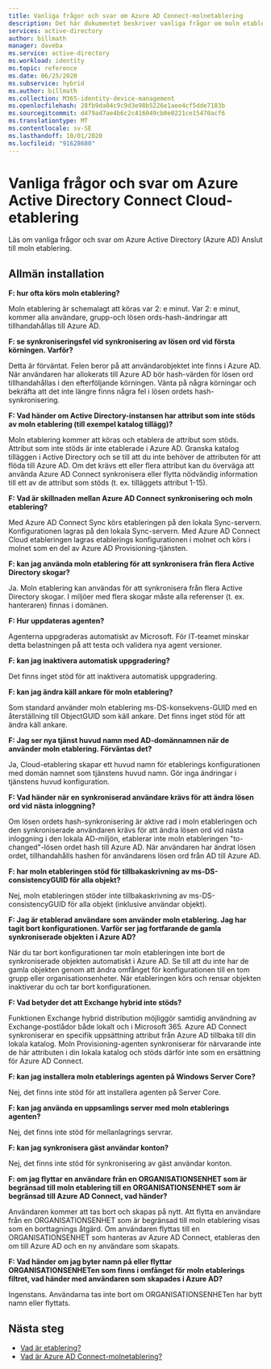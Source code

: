 ```yaml
---
title: Vanliga frågor och svar om Azure AD Connect-molnetablering
description: Det här dokumentet beskriver vanliga frågor om moln etablering.
services: active-directory
author: billmath
manager: daveba
ms.service: active-directory
ms.workload: identity
ms.topic: reference
ms.date: 06/25/2020
ms.subservice: hybrid
ms.author: billmath
ms.collection: M365-identity-device-management
ms.openlocfilehash: 28fb9da04c9c9d3e98b5226e1aee4cf5dde7183b
ms.sourcegitcommit: d479ad7ae4b6c2c416049cb0e0221ce15470acf6
ms.translationtype: MT
ms.contentlocale: sv-SE
ms.lasthandoff: 10/01/2020
ms.locfileid: "91628680"
---
```

# <a name="azure-active-directory-connect-cloud-provisioning-faq"></a>Vanliga frågor och svar om Azure Active Directory Connect Cloud-etablering

Läs om vanliga frågor och svar om Azure Active Directory (Azure AD) Anslut till moln etablering.

## <a name="general-installation"></a>Allmän installation

**F: hur ofta körs moln etablering?**

Moln etablering är schemalagt att köras var 2: e minut. Var 2: e minut, kommer alla användare, grupp-och lösen ords-hash-ändringar att tillhandahållas till Azure AD.

**F: se synkroniseringsfel vid synkronisering av lösen ord vid första körningen. Varför?**

Detta är förväntat. Felen beror på att användarobjektet inte finns i Azure AD. När användaren har allokerats till Azure AD bör hash-värden för lösen ord tillhandahållas i den efterföljande körningen. Vänta på några körningar och bekräfta att det inte längre finns några fel i lösen ordets hash-synkronisering.

**F: Vad händer om Active Directory-instansen har attribut som inte stöds av moln etablering (till exempel katalog tillägg)?**

Moln etablering kommer att köras och etablera de attribut som stöds. Attribut som inte stöds är inte etablerade i Azure AD. Granska katalog tilläggen i Active Directory och se till att du inte behöver de attributen för att flöda till Azure AD. Om det krävs ett eller flera attribut kan du överväga att använda Azure AD Connect synkronisera eller flytta nödvändig information till ett av de attribut som stöds (t. ex. tilläggets attribut 1-15).

**F: Vad är skillnaden mellan Azure AD Connect synkronisering och moln etablering?**

Med Azure AD Connect Sync körs etableringen på den lokala Sync-servern. Konfigurationen lagras på den lokala Sync-servern. Med Azure AD Connect Cloud etableringen lagras etablerings konfigurationen i molnet och körs i molnet som en del av Azure AD Provisioning-tjänsten. 

**F: kan jag använda moln etablering för att synkronisera från flera Active Directory skogar?**

Ja. Moln etablering kan användas för att synkronisera från flera Active Directory skogar. I miljöer med flera skogar måste alla referenser (t. ex. hanteraren) finnas i domänen.  

**F: Hur uppdateras agenten?**

Agenterna uppgraderas automatiskt av Microsoft. För IT-teamet minskar detta belastningen på att testa och validera nya agent versioner. 

**F: kan jag inaktivera automatisk uppgradering?**

Det finns inget stöd för att inaktivera automatisk uppgradering.

**F: kan jag ändra käll ankare för moln etablering?**

Som standard använder moln etablering ms-DS-konsekvens-GUID med en återställning till ObjectGUID som käll ankare. Det finns inget stöd för att ändra käll ankare.

**F: Jag ser nya tjänst huvud namn med AD-domännamnen när de använder moln etablering. Förväntas det?**

Ja, Cloud-etablering skapar ett huvud namn för etablerings konfigurationen med domän namnet som tjänstens huvud namn. Gör inga ändringar i tjänstens huvud konfiguration.

**F: Vad händer när en synkroniserad användare krävs för att ändra lösen ord vid nästa inloggning?**

Om lösen ordets hash-synkronisering är aktive rad i moln etableringen och den synkroniserade användaren krävs för att ändra lösen ord vid nästa inloggning i den lokala AD-miljön, etablerar inte moln etableringen "to-changed"-lösen ordet hash till Azure AD. När användaren har ändrat lösen ordet, tillhandahålls hashen för användarens lösen ord från AD till Azure AD.

**F: har moln etableringen stöd för tillbakaskrivning av ms-DS-consistencyGUID för alla objekt?**

Nej, moln etableringen stöder inte tillbakaskrivning av ms-DS-consistencyGUID för alla objekt (inklusive användar objekt). 

**F: Jag är etablerad användare som använder moln etablering. Jag har tagit bort konfigurationen. Varför ser jag fortfarande de gamla synkroniserade objekten i Azure AD?** 

När du tar bort konfigurationen tar moln etableringen inte bort de synkroniserade objekten automatiskt i Azure AD. Se till att du inte har de gamla objekten genom att ändra omfånget för konfigurationen till en tom grupp eller organisationsenheter. När etableringen körs och rensar objekten inaktiverar du och tar bort konfigurationen. 

**F: Vad betyder det att Exchange hybrid inte stöds?**

Funktionen Exchange hybrid distribution möjliggör samtidig användning av Exchange-postlådor både lokalt och i Microsoft 365. Azure AD Connect synkroniserar en specifik uppsättning attribut från Azure AD tillbaka till din lokala katalog.  Moln Provisioning-agenten synkroniserar för närvarande inte de här attributen i din lokala katalog och stöds därför inte som en ersättning för Azure AD Connect.

**F: kan jag installera moln etablerings agenten på Windows Server Core?**

Nej, det finns inte stöd för att installera agenten på Server Core.

**F: kan jag använda en uppsamlings server med moln etablerings agenten?**

Nej, det finns inte stöd för mellanlagrings servrar.

**F: kan jag synkronisera gäst användar konton?**

Nej, det finns inte stöd för synkronisering av gäst användar konton.

**F: om jag flyttar en användare från en ORGANISATIONSENHET som är begränsad till moln etablering till en ORGANISATIONSENHET som är begränsad till Azure AD Connect, vad händer?**

Användaren kommer att tas bort och skapas på nytt.  Att flytta en användare från en ORGANISATIONSENHET som är begränsad till moln etablering visas som en borttagnings åtgärd.  Om användaren flyttas till en ORGANISATIONSENHET som hanteras av Azure AD Connect, etableras den om till Azure AD och en ny användare som skapats.

**F: Vad händer om jag byter namn på eller flyttar ORGANISATIONSENHETen som finns i omfånget för moln etablerings filtret, vad händer med användaren som skapades i Azure AD?**

Ingenstans.  Användarna tas inte bort om ORGANISATIONSENHETen har bytt namn eller flyttats.

## <a name="next-steps"></a>Nästa steg 

- [Vad är etablering?](what-is-provisioning.md)
- [Vad är Azure AD Connect-molnetablering?](what-is-cloud-provisioning.md)
